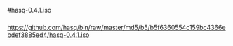 #hasq-0.4.1.iso

###

https://github.com/hasq/bin/raw/master/md5/b5/b5f6360554c159bc4366ebdef3885ed4/hasq-0.4.1.iso
